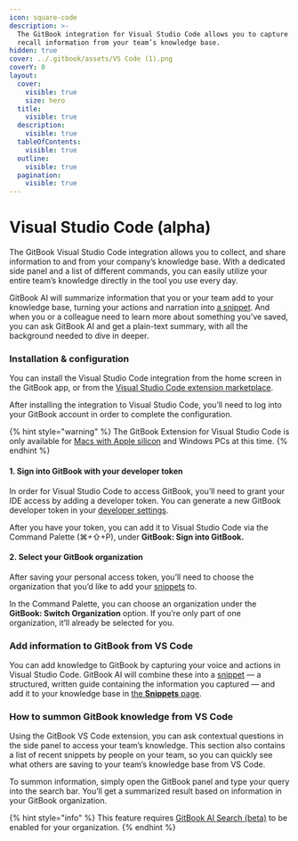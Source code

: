 ```yaml
---
icon: square-code
description: >-
  The GitBook integration for Visual Studio Code allows you to capture and
  recall information from your team’s knowledge base.
hidden: true
cover: ../.gitbook/assets/VS Code (1).png
coverY: 0
layout:
  cover:
    visible: true
    size: hero
  title:
    visible: true
  description:
    visible: true
  tableOfContents:
    visible: true
  outline:
    visible: true
  pagination:
    visible: true
---
```


# Visual Studio Code (alpha)

The GitBook Visual Studio Code integration allows you to collect, and share information to and from your company’s knowledge base. With a dedicated side panel and a list of different commands, you can easily utilize your entire team’s knowledge directly in the tool you use every day.

GitBook AI will summarize information that you or your team add to your knowledge base, turning your actions and narration into [a snippet](../snippets/snippets-beta.md). And when you or a colleague need to learn more about something you’ve saved, you can ask GitBook AI and get a plain-text summary, with all the background needed to dive in deeper.

### Installation & configuration

You can install the Visual Studio Code integration from the home screen in the GitBook app, or from the [Visual Studio Code extension marketplace](https://marketplace.visualstudio.com/items?itemName=GitBook.gitbook-vscode).

After installing the integration to Visual Studio Code, you’ll need to log into your GitBook account in order to complete the configuration.

{% hint style="warning" %}
The GitBook Extension for Visual Studio Code is only available for [Macs with Apple silicon](https://support.apple.com/en-gb/HT211814) and Windows PCs at this time.
{% endhint %}

#### 1. Sign into GitBook with your developer token

In order for Visual Studio Code to access GitBook, you’ll need to grant your IDE access by adding a developer token. You can generate a new GitBook developer token in your [developer settings](https://app.gitbook.com/account/developer).

After you have your token, you can add it to Visual Studio Code via the Command Palette (⌘+⇧+P), under **GitBook: Sign into GitBook.**

#### 2. Select your GitBook organization

After saving your personal access token, you’ll need to choose the organization that you’d like to add your [snippets](../snippets/snippets-beta.md) to.

In the Command Palette, you can choose an organization under the **GitBook: Switch Organization** option. If you’re only part of one organization, it’ll already be selected for you.

### Add information to GitBook from VS Code

You can add knowledge to GitBook by capturing your voice and actions in Visual Studio Code. GitBook AI will combine these into a [snippet](../snippets/snippets-beta.md) — a structured, written guide containing the information you captured — and add it to your knowledge base in [the **Snippets** page](../snippets/snippets-beta.md).

### How to summon GitBook knowledge from VS Code

Using the GitBook VS Code extension, you can ask contextual questions in the side panel to access your team’s knowledge. This section also contains a list of recent snippets by people on your team, so you can quickly see what others are saving to your team’s knowledge base from VS Code.

To summon information, simply open the GitBook panel and type your query into the search bar. You’ll get a summarized result based on information in your GitBook organization.

{% hint style="info" %}
This feature requires [GitBook AI Search (beta)](../content-editor/searching-your-content/gitbook-ai.md) to be enabled for your organization.
{% endhint %}

